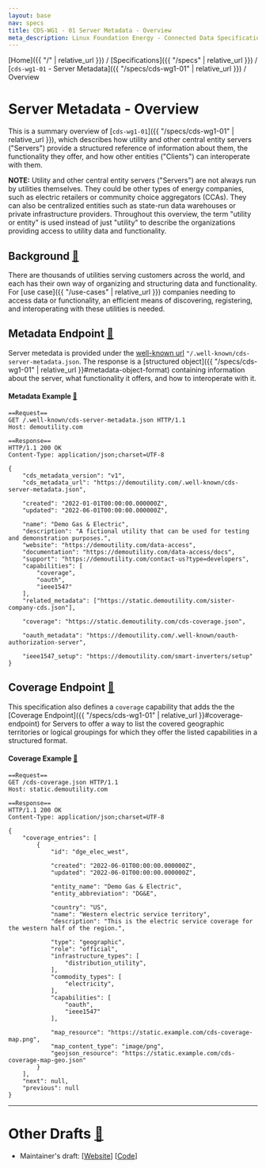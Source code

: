 ```yaml
---
layout: base
nav: specs
title: CDS-WG1 - 01 Server Metadata - Overview
meta_description: Linux Foundation Energy - Connected Data Specifications (CDS) - Registration Working Group (WG1) - Specifications - cds-wg1-01 - Server Metadata - Overview
---
```

[Home]({{ "/" | relative_url }}) / [Specifications]({{ "/specs" | relative_url }}) / [`cds-wg1-01` - Server Metadata]({{ "/specs/cds-wg1-01" | relative_url }}) / Overview

# Server Metadata - Overview

This is a summary overview of [`cds-wg1-01`]({{ "/specs/cds-wg1-01" | relative_url }}), which describes how utility and other central entity servers ("Servers") provide a structured reference of information about them, the functionality they offer, and how other entities ("Clients") can interoperate with them.

**NOTE:** Utility and other central entity servers ("Servers") are not always run by utilities themselves.
They could be other types of energy companies, such as electric retailers or community choice aggregators (CCAs).
They can also be centralized entities such as state-run data warehouses or private infrastructure providers.
Throughout this overview, the term "utility or entity" is used instead of just "utility" to describe the organizations providing access to utility data and functionality.

## Background <a id="background" href="#background" class="permalink">🔗</a>

There are thousands of utilities serving customers across the world, and each has their own way of organizing and structuring data and functionality.
For [use case]({{ "/use-cases" | relative_url }}) companies needing to access data or functionality, an efficient means of discovering, registering, and interoperating with these utilities is needed.

## Metadata Endpoint <a id="metadata-endpoint" href="#metadata-endpoint" class="permalink">🔗</a>

Server metedata is provided under the [well-known url](https://datatracker.ietf.org/doc/html/rfc8615) `"/.well-known/cds-server-metadata.json`.
The response is a [structured object]({{ "/specs/cds-wg1-01" | relative_url }}#metadata-object-format) containing information about the server, what functionality it offers, and how to interoperate with it.

#### Metadata Example <a id="metadata-example" href="#metadata-example" class="permalink">🔗</a>
```
==Request==
GET /.well-known/cds-server-metadata.json HTTP/1.1
Host: demoutility.com

==Response==
HTTP/1.1 200 OK
Content-Type: application/json;charset=UTF-8

{
    "cds_metadata_version": "v1",
    "cds_metadata_url": "https://demoutility.com/.well-known/cds-server-metadata.json",

    "created": "2022-01-01T00:00:00.000000Z",
    "updated": "2022-06-01T00:00:00.000000Z",

    "name": "Demo Gas & Electric",
    "description": "A fictional utility that can be used for testing and demonstration purposes.",
    "website": "https://demoutility.com/data-access",
    "documentation": "https://demoutility.com/data-access/docs",
    "support": "https://demoutility.com/contact-us?type=developers",
    "capabilities": [
        "coverage",
        "oauth",
        "ieee1547"
    ],
    "related_metadata": ["https://static.demoutility.com/sister-company-cds.json"],

    "coverage": "https://static.demoutility.com/cds-coverage.json",

    "oauth_metadata": "https://demoutility.com/.well-known/oauth-authorization-server",

    "ieee1547_setup": "https://demoutility.com/smart-inverters/setup"
}
```

## Coverage Endpoint <a id="coverage-endpoint" href="#coverage-endpoint" class="permalink">🔗</a>

This specification also defines a `coverage` capability that adds the the [Coverage Endpoint]({{ "/specs/cds-wg1-01" | relative_url }}#coverage-endpoint) for Servers to offer a way to list the covered geographic territories or logical groupings for which they offer the listed capabilities in a structured format.

#### Coverage Example <a id="coverage-example" href="#coverage-example" class="permalink">🔗</a>
```
==Request==
GET /cds-coverage.json HTTP/1.1
Host: static.demoutility.com

==Response==
HTTP/1.1 200 OK
Content-Type: application/json;charset=UTF-8

{
    "coverage_entries": [
        {
            "id": "dge_elec_west",

            "created": "2022-06-01T00:00:00.000000Z",
            "updated": "2022-06-01T00:00:00.000000Z",

            "entity_name": "Demo Gas & Electric",
            "entity_abbreviation": "DG&E",

            "country": "US",
            "name": "Western electric service territory",
            "description": "This is the electric service coverage for the western half of the region.",

            "type": "geographic",
            "role": "official",
            "infrastructure_types": [
                "distribution_utility",
            ],
            "commodity_types": [
                "electricity",
            ],
            "capabilities": [
                "oauth",
                "ieee1547"
            ],

            "map_resource": "https://static.example.com/cds-coverage-map.png",
            "map_content_type": "image/png",
            "geojson_resource": "https://static.example.com/cds-coverage-map-geo.json"
        }
    ],
    "next": null,
    "previous": null
}
```

---

# Other Drafts <a id="other-drafts" href="#other-drafts" class="permalink">🔗</a>

* Maintainer's draft: [[Website](https://daniel-utilityapi.github.io/CDS-Registration/specs/cds-wg1-01/overview)] [[Code](https://github.com/daniel-utilityapi/CDS-Registration/blob/main/website/specs/cds-wg1-01/overview.md)]

